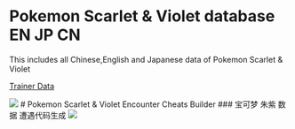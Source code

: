 # Pokemon Scarlet & Violet database EN JP CN
This includes all Chinese,English and Japanese data of Pokemon Scarlet & Violet

<a href="https://htmlpreview.github.io/?https://github.com/Ruimusume/PMSV/blob/main/Trainer%20Data.html" target="_blank" title="">Trainer Data</a>

<img src="https://store-jp.nintendo.com/on/demandware.static/-/Library-Sites-MNSSharedLibrary/ja_JP/dw1375deab/220602_pokemonsv.jpg"/>
# Pokemon Scarlet & Violet Encounter Cheats Builder
### 宝可梦 朱紫 数据 遭遇代码生成
<img src="https://livedoor.blogimg.jp/ruimusume/imgs/9/d/9df9f7c7.png"/>
